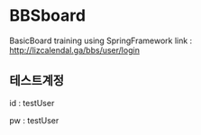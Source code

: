 # BBSboard
BasicBoard training using SpringFramework
link : http://lizcalendal.ga/bbs/user/login


테스트계정 
------------------------------------

 id : testUser
 
 pw : testUser
 
